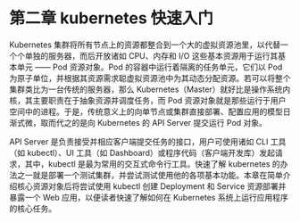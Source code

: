 # 第二章 kubernetes 快速入门

Kubernetes 集群将所有节点上的资源都整合到一个大的虚拟资源池里，以代替一个个单独的服务器，而后开放诸如 CPU、内存和 I/O 这些基本资源用于运行其基本单元 —— Pod 资源对象。Pod 的容器中运行着隔离的任务单元，它们以 Pod 为原子单位，并根据其资源需求聪虚拟资源池中为其动态分配资源。若可以将整个集群类比为一台传统的服务器，那么 Kubernetes（Master）就好比是操作系统内核，其主要职责在于抽象资源并调度任务，而 Pod 资源对象就是那些运行于用户空间中的进程。于是，传统意义上的向单节点或集群直接部署、配置应用的模型日渐式微，取而代之的是向 Kubernetes 的 API Server 提交运行 Pod 对象。

API Server 是负责接受并相应客户端提交任务的接口，用户可使用诸如 CLI 工具（如 kubectl）、UI 工具（如 Dashboard）或程序代码（客户端开发库）发起请求，其中，kubectl 是最为常用的交互式命令行工具。快速了解 kubernetes 的办法之一就是部署一个测试集群，并尝试测试使用他的各项基本功能。本章在简单介绍核心资源对象后将尝试使用 kubectl 创建 Deployment 和 Service 资源部署并暴露一个 Web 应用，以便读者快速了解如何在 Kubernetes 系统上运行应用程序的核心任务。

